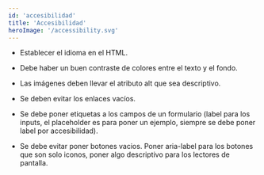 ```yaml
---
id: 'accesibilidad'
title: 'Accesibilidad'
heroImage: '/accessibility.svg'
---
```


- Establecer el idioma en el HTML.

- Debe haber un buen contraste de colores entre el texto y el fondo.

- Las imágenes deben llevar el atributo alt que sea descriptivo.

- Se deben evitar los enlaces vacíos.

- Se debe poner etiquetas a los campos de un formulario (label para los
  inputs, el placeholder es para poner un ejemplo, siempre se debe poner
  label por accesibilidad).

- Se debe evitar poner botones vacios. Poner aria-label para los botones que son solo
  iconos, poner algo descriptivo para los lectores de pantalla.
